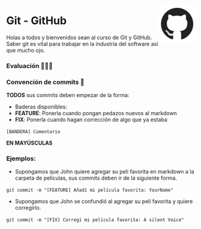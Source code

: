 <p> 
  <img src="img/github.jpg" align = "right"  width="100"/>
</p>

# Git - GitHub 


Holas a todos y bienvenidos sean al curso de Git y GitHub. Saber git es vital para trabajar en la industria del software así que mucho ojo.


### Evaluación 🤖✍🏻


### Convención de commits 👀

**TODOS** sus commits deben empezar de la forma: 

- Baderas disponibles: 
 - **FEATURE**: Ponerla cuando pongan pedazos nuevos al markdown
 - **FIX**: Ponerla cuando hagan corrección de algo que ya estaba

`[BANDERA] Comentario`

**EN MAYÚSCULAS**

### Ejemplos: 

- Supongamos que John quiere agregar su peli favorita en markdown a la carpeta de películas, sus commits deben ir de la siguiente forma.

`git commit -m "[FEATURE] Añadí mi película favorita: YourName"`

- Supongamos que John se confundió al agregar su peli favorita y quiere corregirlo.

`git commit -m "[FIX] Corregí mi película favorita: A silent Voice"`